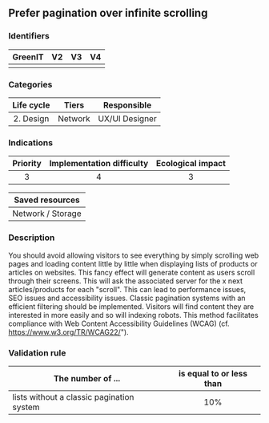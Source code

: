 ## Prefer pagination over infinite scrolling

### Identifiers

| GreenIT | V2  | V3  | V4  |
| :-----: | :-: | :-: | :-: |
|         |     |     |     |

### Categories

| Life cycle |  Tiers  |  Responsible   |
| :--------: | :-----: | :------------: |
| 2. Design  | Network | UX/UI Designer |

### Indications

| Priority | Implementation difficulty | Ecological impact |
| :------: | :-----------------------: | :---------------: |
|    3     |             4             |         3         |

|  Saved resources  |
| :---------------: |
| Network / Storage |

### Description

You should avoid allowing visitors to see everything by simply scrolling web pages and loading content little by little when displaying lists of products or articles on websites.
This fancy effect will generate content as users scroll through their screens. This will ask the associated server for the x next articles/products for each "scroll". This can lead to performance issues, SEO issues and accessibility issues.
Classic pagination systems with an efficient filtering should be implemented. Visitors will find content they are interested in more easily and so will indexing robots. This method facilitates compliance with Web Content Accessibility Guidelines (WCAG) (cf. https://www.w3.org/TR/WCAG22/").

### Validation rule

| The number of ...                         | is equal to or less than |
| ----------------------------------------- | :----------------------: |
| lists without a classic pagination system |           10%            |
